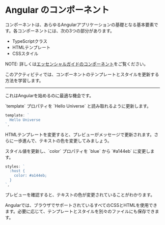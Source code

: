 # Angular のコンポーネント

コンポーネントは、あらゆるAngularアプリケーションの基礎となる基本要素です。各コンポーネントには、次の3つの部分があります。

- TypeScriptクラス
- HTMLテンプレート
- CSSスタイル

NOTE: 詳しくは[エッセンシャルガイドのコンポーネント](/essentials/components)をご覧ください。

このアクティビティでは、コンポーネントのテンプレートとスタイルを更新する方法を学習します。

<hr />

これはAngularを始めるのに最適な機会です。

<docs-workflow>

<docs-step title="コンポーネントテンプレートの更新">
`template` プロパティを `Hello Universe` と読み取れるように更新します。

```ts
template: `
  Hello Universe
`,
```

HTMLテンプレートを変更すると、プレビューがメッセージで更新されます。さらに一歩進んで、テキストの色を変更してみましょう。
</docs-step>

<docs-step title="コンポーネントスタイルの更新">
スタイル値を更新し、`color` プロパティを `blue` から `#a144eb` に変更します。

```ts
styles: `
  :host {
    color: #a144eb;
  }
`,
```

プレビューを確認すると、テキストの色が変更されていることがわかります。
</docs-step>

</docs-workflow>

Angularでは、ブラウザでサポートされているすべてのCSSとHTMLを使用できます。必要に応じて、テンプレートとスタイルを別々のファイルにも保存できます。

